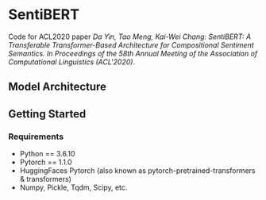 # SentiBERT
Code for ACL2020 paper *Da Yin, Tao Meng, Kai-Wei Chang: SentiBERT: A Transferable Transformer-Based Architecture for Compositional Sentiment Semantics. In Proceedings of the 58th Annual Meeting of the Association of Computational Linguistics (ACL'2020)*.

## Model Architecture

## Getting Started
### Requirements
* Python == 3.6.10
* Pytorch == 1.1.0
* HuggingFaces Pytorch (also known as pytorch-pretrained-transformers & transformers)
* Numpy, Pickle, Tqdm, Scipy, etc.
